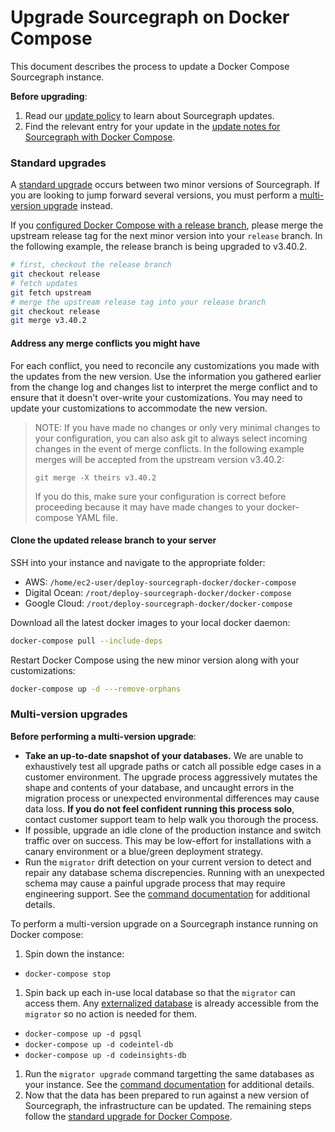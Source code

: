 # Upgrade Sourcegraph on Docker Compose

This document describes the process to update a Docker Compose Sourcegraph instance.

**Before upgrading**:

1. Read our [update policy](../../updates/index.md#update-policy) to learn about Sourcegraph updates.
2. Find the relevant entry for your update in the [update notes for Sourcegraph with Docker Compose](../../updates/docker_compose.md).

### Standard upgrades

A [standard upgrade](../../updates/index.md#standard-upgrades) occurs between two minor versions of Sourcegraph. If you are looking to jump forward several versions, you must perform a [multi-version upgrade](#multi-version-upgrades) instead.

If you [configured Docker Compose with a release branch](index.md#step-3-configure-the-release-branch), please merge the upstream release tag for the next minor version into your `release` branch. In the following example, the release branch is being upgraded to v3.40.2.

```bash
# first, checkout the release branch
git checkout release
# fetch updates
git fetch upstream
# merge the upstream release tag into your release branch
git checkout release
git merge v3.40.2
```

#### Address any merge conflicts you might have

For each conflict, you need to reconcile any customizations you made with the updates from the new version. Use the information you gathered earlier from the change log and changes list to interpret the merge conflict and to ensure that it doesn't over-write your customizations. You may need to update your customizations to accommodate the new version. 

> NOTE: If you have made no changes or only very minimal changes to your configuration, you can also ask git to always select incoming changes in the event of merge conflicts. In the following example merges will be accepted from the upstream version v3.40.2:
>
> `git merge -X theirs v3.40.2`
>
> If you do this, make sure your configuration is correct before proceeding because it may have made changes to your docker-compose YAML file.

#### Clone the updated release branch to your server

SSH into your instance and navigate to the appropriate folder:  
- AWS: `/home/ec2-user/deploy-sourcegraph-docker/docker-compose`  
- Digital Ocean: `/root/deploy-sourcegraph-docker/docker-compose`  
- Google Cloud: `/root/deploy-sourcegraph-docker/docker-compose`  

Download all the latest docker images to your local docker daemon:

```bash
docker-compose pull --include-deps
```

Restart Docker Compose using the new minor version along with your customizations:

```bash
docker-compose up -d ---remove-orphans
```
### Multi-version upgrades

**Before performing a multi-version upgrade**:

- **Take an up-to-date snapshot of your databases.** We are unable to exhaustively test all upgrade paths or catch all possible edge cases in a customer environment. The upgrade process aggressively mutates the shape and contents of your database, and uncaught errors in the migration process or unexpected environmental differences may cause data loss. **If you do not feel confident running this process solo**, contact customer support team to help walk you thorough the process.
- If possible, upgrade an idle clone of the production instance and switch traffic over on success. This may be low-effort for installations with a canary environment or a blue/green deployment strategy.
- Run the `migrator` drift detection on your current version to detect and repair any database schema discrepencies. Running with an unexpected schema may cause a painful upgrade process that may require engineering support. See the [command documentation](./../../how-to/manual_database_migrations#drift) for additional details.

To perform a multi-version upgrade on a Sourcegraph instance running on Docker compose:

1. Spin down the instance:
  - `docker-compose stop`
1. Spin back up each in-use local database so that the `migrator` can access them. Any [externalized database](../../external_services/postgres) is already accessible from the `migrator` so no action is needed for them.
  - `docker-compose up -d pgsql`
  - `docker-compose up -d codeintel-db`
  - `docker-compose up -d codeinsights-db`
1. Run the `migrator upgrade` command targetting the same databases as your instance. See the [command documentation](./../../how-to/manual_database_migrations#upgrade) for additional details.
1. Now that the data has been prepared to run against a new version of Sourcegraph, the infrastructure can be updated. The remaining steps follow the [standard upgrade for Docker Compose](#standard-upgrades).

